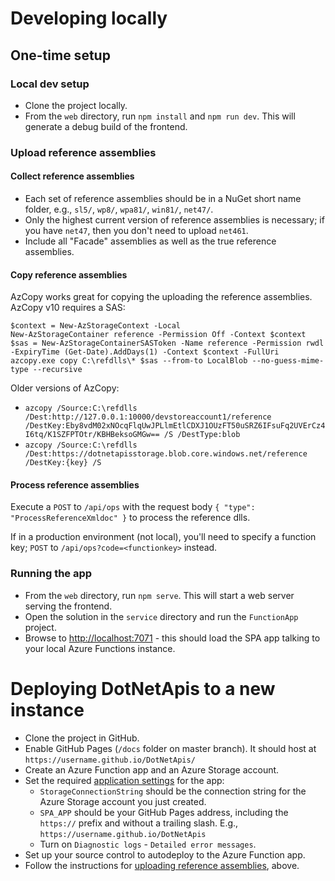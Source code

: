 # Developing locally

## One-time setup

### Local dev setup

- Clone the project locally.
- From the `web` directory, run `npm install` and `npm run dev`. This will generate a debug build of the frontend.

### Upload reference assemblies

#### Collect reference assemblies

- Each set of reference assemblies should be in a NuGet short name folder, e.g., `sl5/`, `wp8/`, `wpa81/`, `win81/`, `net47/`.
- Only the highest current version of reference assemblies is necessary; if you have `net47`, then you don't need to upload `net461`.
- Include all "Facade" assemblies as well as the true reference assemblies.

#### Copy reference assemblies

AzCopy works great for copying the uploading the reference assemblies. AzCopy v10 requires a SAS:

```
$context = New-AzStorageContext -Local
New-AzStorageContainer reference -Permission Off -Context $context
$sas = New-AzStorageContainerSASToken -Name reference -Permission rwdl -ExpiryTime (Get-Date).AddDays(1) -Context $context -FullUri
azcopy.exe copy C:\refdlls\* $sas --from-to LocalBlob --no-guess-mime-type --recursive
```

Older versions of AzCopy:
- `azcopy /Source:C:\refdlls /Dest:http://127.0.0.1:10000/devstoreaccount1/reference /DestKey:Eby8vdM02xNOcqFlqUwJPLlmEtlCDXJ1OUzFT50uSRZ6IFsuFq2UVErCz4I6tq/K1SZFPTOtr/KBHBeksoGMGw== /S /DestType:blob`
- `azcopy /Source:C:\refdlls /Dest:https://dotnetapisstorage.blob.core.windows.net/reference /DestKey:{key} /S`

#### Process reference assemblies

Execute a `POST` to `/api/ops` with the request body `{ "type": "ProcessReferenceXmldoc" }` to process the reference dlls.

If in a production environment (not local), you'll need to specify a function key; `POST` to `/api/ops?code=<functionkey>` instead.

### Running the app

- From the `web` directory, run `npm serve`. This will start a web server serving the frontend.
- Open the solution in the `service` directory and run the `FunctionApp` project.
- Browse to [http://localhost:7071](http://localhost:7071) - this should load the SPA app talking to your local Azure Functions instance.

# Deploying DotNetApis to a new instance

- Clone the project in GitHub.
- Enable GitHub Pages (`/docs` folder on master branch). It should host at `https://username.github.io/DotNetApis/`
- Create an Azure Function app and an Azure Storage account.
- Set the required [application settings](./settings.md) for the app:
  - `StorageConnectionString` should be the connection string for the Azure Storage account you just created.
  - `SPA_APP` should be your GitHub Pages address, including the `https://` prefix and without a trailing slash. E.g., `https://username.github.io/DotNetApis`
  - Turn on `Diagnostic logs` - `Detailed error messages`.
- Set up your source control to autodeploy to the Azure Function app.
- Follow the instructions for [uploading reference assemblies](#upload-reference-assemblies), above.
